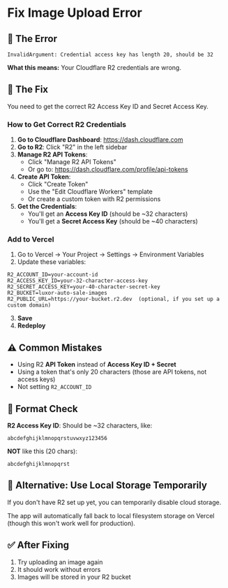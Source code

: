 # Fix Image Upload Error

## 🚨 The Error

```
InvalidArgument: Credential access key has length 20, should be 32
```

**What this means:** Your Cloudflare R2 credentials are wrong.

## 🔧 The Fix

You need to get the correct R2 Access Key ID and Secret Access Key.

### How to Get Correct R2 Credentials

1. **Go to Cloudflare Dashboard**: https://dash.cloudflare.com
2. **Go to R2**: Click "R2" in the left sidebar
3. **Manage R2 API Tokens**: 
   - Click "Manage R2 API Tokens"
   - Or go to: https://dash.cloudflare.com/profile/api-tokens
4. **Create API Token**:
   - Click "Create Token"
   - Use the "Edit Cloudflare Workers" template
   - Or create a custom token with R2 permissions
5. **Get the Credentials**:
   - You'll get an **Access Key ID** (should be ~32 characters)
   - You'll get a **Secret Access Key** (should be ~40 characters)

### Add to Vercel

1. Go to Vercel → Your Project → Settings → Environment Variables
2. Update these variables:

```
R2_ACCOUNT_ID=your-account-id
R2_ACCESS_KEY_ID=your-32-character-access-key
R2_SECRET_ACCESS_KEY=your-40-character-secret-key
R2_BUCKET=luxor-auto-sale-images
R2_PUBLIC_URL=https://your-bucket.r2.dev  (optional, if you set up a custom domain)
```

3. **Save**
4. **Redeploy**

## ⚠️ Common Mistakes

- Using R2 **API Token** instead of **Access Key ID + Secret**
- Using a token that's only 20 characters (those are API tokens, not access keys)
- Not setting `R2_ACCOUNT_ID`

## 📝 Format Check

**R2 Access Key ID**: Should be ~32 characters, like:
```
abcdefghijklmnopqrstuvwxyz123456
```

**NOT** like this (20 chars):
```
abcdefghijklmnopqrst
```

## 🔄 Alternative: Use Local Storage Temporarily

If you don't have R2 set up yet, you can temporarily disable cloud storage.

The app will automatically fall back to local filesystem storage on Vercel (though this won't work well for production).

## ✅ After Fixing

1. Try uploading an image again
2. It should work without errors
3. Images will be stored in your R2 bucket


